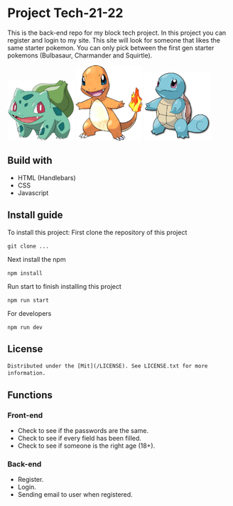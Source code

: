 # Project Tech-21-22
This is the back-end repo for my block tech project. In this project you can register and login to my site.
This site will look for someone that likes the same starter pokemon.
You can only pick between the first gen starter pokemons (Bulbasaur, Charmander and Squirtle).

<section float="left">
<img src="/public/images/bulbasaur.png" width="150" alt="Bulbasaur">
<img src="/public/images/Charmander.png" width="150" alt="Charmander">
<img src="/public/images/squirtle.png" width="150" alt="Squirtle">
</section>

## Build with
- HTML (Handlebars)
- CSS 
- Javascript

## Install guide
To install this project:
First clone the repository of this project
```
git clone ...
```

Next install the npm
```
npm install
```

Run start to finish installing this project
```
npm run start
```

For developers
```
npm run dev
```

## License
```
Distributed under the [Mit](/LICENSE). See LICENSE.txt for more information.
```

## Functions
### Front-end
- Check to see if the passwords are the same.
- Check to see if every field has been filled.
- Check to see if someone is the right age (18+).

### Back-end
- Register.
- Login.
- Sending email to user when registered.